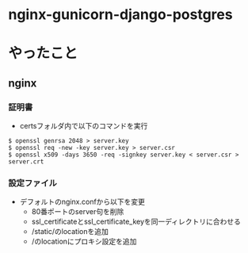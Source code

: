 # nginx-gunicorn-django-postgres# やったこと## nginx### 証明書- certsフォルダ内で以下のコマンドを実行```$ openssl genrsa 2048 > server.key$ openssl req -new -key server.key > server.csr$ openssl x509 -days 3650 -req -signkey server.key < server.csr > server.crt```### 設定ファイル- デフォルトのnginx.confから以下を変更    - 80番ポートのserver句を削除    - ssl_certificateとssl_certificate_keyを同一ディレクトリに合わせる    - /static/のlocationを追加    - /のlocationにプロキシ設定を追加